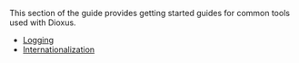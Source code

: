 This section of the guide provides getting started guides for common tools used with Dioxus.

- [Logging](./logging.md)
- [Internationalization](./internationalization.md)